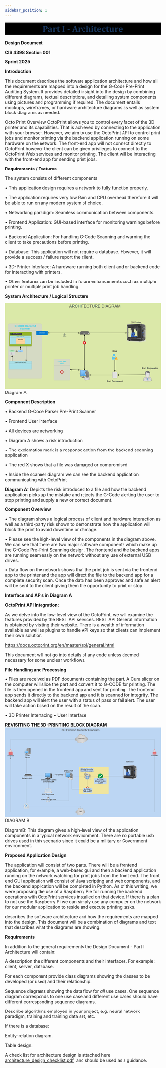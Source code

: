```yaml
---
sidebar_position: 1
---
```


**![img.png](img.png)**

**Design Document**

**CIS 4398 Section 001**

**Sprint 2025**

**Introduction** 


This document describes the software application architecture
and how all the requirements are mapped into a design for the G-Code Pre-Print Auditing System.
It provides detailed insight into the design by combining different diagrams, textual descriptions,
and detailing system components using pictures and programming if required.
The document entails mockups, wireframes, or hardware architecture diagrams as well as system block diagrams as needed.

Octo Print Overview
OctoPrint allows you to control every facet of the 3D printer and its capabilities. That is achieved by connecting to the application with your browser. However, we aim to use the OctoPrint API to control print jobs and monitor printing via the backend application running on some hardware on the network. The front-end app will not connect directly to OctoPrint however the client can be given privileges to connect to the OctoPrint Web services and monitor printing. The client will be interacting with the front-end app for sending print jobs.

**Requirements / Features**

The system consists of different components

•	This application design requires a network to fully function properly.

•	The application requires very low Ram and CPU overhead therefore it will be able to run on any modern system of choice.

•	Networking paradigm: Seamless communication between components.

•	Frontend Application: GUI-based interface for monitoring warnings before printing.

•	Backend Application: For handling G-Code Scanning and warning the client to take precautions before printing.

•	Database: This application will not require a database. However, it will provide a success / failure report the client.

•	3D-Printer Interface: A hardware running both client and or backend code for interacting with printers.

•	Other features can be included in future enhancements such as multiple printer or multiple print job handling.


**System Architecture / Logical Structure**

![img_2.png](img_2.png)
Diagram A


**Component Description**

•	Backend G-Code Parser Pre-Print Scanner

•	Frontend User Interface

•	All devices are networking

•	Diagram A shows a risk introduction

•	The exclamation mark is a response action from the backend scanning application

•	The red X shows that a file was damaged or compromised

•	Inside the scanner diagram we can see the backend application communicating with OctoPrint



**Diagram A:**
Depicts the risk introduced to a file and how the backend application picks up the mistake
and rejects the G-Code alerting the user to stop printing and supply a new or correct document.

**Component Overview**

•	The diagram shows a logical process of client and hardware interaction as well as a third-party risk shown to demonstrate how the application will block the print to avoid downtime or damage.

•	Please see the high-level view of the components in the diagram above.
We can see
that there are two major software components which make up the G-Code Pre-Print Scanning design. The frontend and the backend apps are
running seamlessly on the network without any use of external USB drives.

•	Data flow on the network shows that the print job is sent via the frontend app to the printer and the app will direct the file to the backend app for a complete security scan. Once the data has been approved and safe an alert will be sent to the client giving them the opportunity to print or stop.


**Interface and APIs in Diagram A**

**OctoPrint API Integration:** 

As we delve into the low-level view of the OctoPrint, we will examine the features provided by the REST API services.
REST API General information is obtained by visiting their website. There is a wealth of information available as well as plugins to handle API keys so that clients can implement their own solution.

https://docs.octoprint.org/en/master/api/general.html

This document will not go into details of any code unless deemed necessary for some unclear workflows.


**File Handling and Processing**

•	Files are received as PDF documents containing the part.
A Cura slicer on the computer will slice the part and convert it to G-CODE for printing.
The file is then opened in the frontend app and sent for printing.
The frontend app sends it directly to the backend app and it is scanned for integrity.
The backend app will alert the user with a status of pass or fail alert.
The user will take action based on the result of the scan.


•	3D Printer Interfacing
•	User Interface

**REVISITING THE 3D-PRINTING BLOCK DIAGRAM**
![img_3.png](img_3.png)
DIAGRAM B


DiagramB: This diagram gives a high-level view of the application components in a typical network environment. There are no portable usb drives used in this scenario since it could be a military or Government environment.


**Proposed Application Design**

The application will consist of two parts.
There will be a frontend application, for example,
a web-based gui and then a backend application running on the network watching for print jobs from the front end.
The front end GUI application will consist of Java scripting and web components, 
and the backend application will be completed in Python.
As of this writing,
we were proposing the use of a Raspberry Pie
for running the backend operations with OctoPrint services installed on that device.
If there is a plan to not use the Raspberry Pi we can simply use any computer on the network for our modular application
to reside and execute printing tasks.  







describes the software architecture and how the requirements are mapped into the design. This document will be a combination of diagrams and text that describes what the diagrams are showing.

**Requirements**

In addition to the general requirements the Design Document - Part I Architecture will contain:

A description the different components and their interfaces. For example: client, server, database.

For each component provide class diagrams showing the classes to be developed (or used) and their relationship.

Sequence diagrams showing the data flow for _all_ use cases. One sequence diagram corresponds to one use case and different use cases should have different corresponding sequence diagrams.

Describe algorithms employed in your project, e.g. neural network paradigm, training and training data set, etc.

If there is a database:

Entity-relation diagram.

Table design.

A check list for architecture design is attached here [architecture\_design\_checklist.pdf](https://templeu.instructure.com/courses/106563/files/16928870/download?wrap=1 "architecture_design_checklist.pdf")  and should be used as a guidance.
